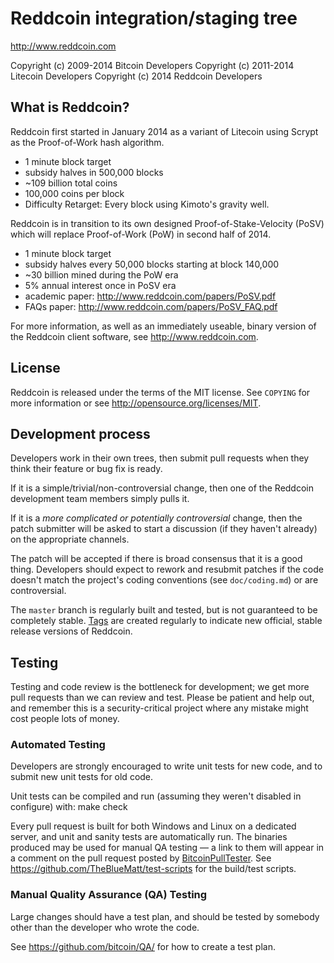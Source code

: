 Reddcoin integration/staging tree
================================

http://www.reddcoin.com

Copyright (c) 2009-2014 Bitcoin Developers
Copyright (c) 2011-2014 Litecoin Developers
Copyright (c) 2014 Reddcoin Developers

What is Reddcoin?
----------------

Reddcoin first started in January 2014 as a variant of Litecoin using Scrypt as
the Proof-of-Work hash algorithm.
 - 1 minute block target
 - subsidy halves in 500,000 blocks
 - ~109 billion total coins
 - 100,000 coins per block
 - Difficulty Retarget: Every block using Kimoto's gravity well.

Reddcoin is in transition to its own designed Proof-of-Stake-Velocity (PoSV) which
will replace Proof-of-Work (PoW) in second half of 2014.
 - 1 minute block target
 - subsidy halves every 50,000 blocks starting at block 140,000
 - ~30 billion mined during the PoW era
 - 5% annual interest once in PoSV era
 - academic paper: http://www.reddcoin.com/papers/PoSV.pdf
 - FAQs paper: http://www.reddcoin.com/papers/PoSV_FAQ.pdf

For more information, as well as an immediately useable, binary version of
the Reddcoin client software, see http://www.reddcoin.com.

License
-------

Reddcoin is released under the terms of the MIT license. See `COPYING` for more
information or see http://opensource.org/licenses/MIT.

Development process
-------------------

Developers work in their own trees, then submit pull requests when they think
their feature or bug fix is ready.

If it is a simple/trivial/non-controversial change, then one of the Reddcoin
development team members simply pulls it.

If it is a *more complicated or potentially controversial* change, then the patch
submitter will be asked to start a discussion (if they haven't already) on the
appropriate channels.

The patch will be accepted if there is broad consensus that it is a good thing.
Developers should expect to rework and resubmit patches if the code doesn't
match the project's coding conventions (see `doc/coding.md`) or are
controversial.

The `master` branch is regularly built and tested, but is not guaranteed to be
completely stable. [Tags](https://github.com/reddcoin-project/reddcoin/tags) are created
regularly to indicate new official, stable release versions of Reddcoin.

Testing
-------

Testing and code review is the bottleneck for development; we get more pull
requests than we can review and test. Please be patient and help out, and
remember this is a security-critical project where any mistake might cost people
lots of money.

### Automated Testing

Developers are strongly encouraged to write unit tests for new code, and to
submit new unit tests for old code.

Unit tests can be compiled and run (assuming they weren't disabled in configure) with:
  make check

Every pull request is built for both Windows and Linux on a dedicated server,
and unit and sanity tests are automatically run. The binaries produced may be
used for manual QA testing — a link to them will appear in a comment on the
pull request posted by [BitcoinPullTester](https://github.com/BitcoinPullTester). See https://github.com/TheBlueMatt/test-scripts
for the build/test scripts.

### Manual Quality Assurance (QA) Testing

Large changes should have a test plan, and should be tested by somebody other
than the developer who wrote the code.

See https://github.com/bitcoin/QA/ for how to create a test plan.
